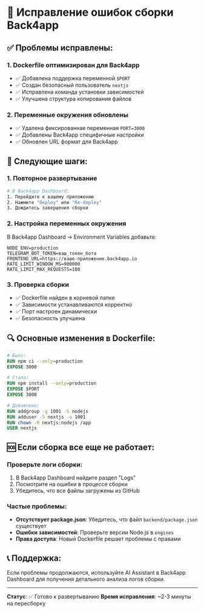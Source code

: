 # 🔧 Исправление ошибок сборки Back4app

## ✅ Проблемы исправлены:

### 1. **Dockerfile оптимизирован для Back4app**
- ✅ Добавлена поддержка переменной `$PORT`
- ✅ Создан безопасный пользователь `nextjs`
- ✅ Исправлена команда установки зависимостей
- ✅ Улучшена структура копирования файлов

### 2. **Переменные окружения обновлены**
- ✅ Удалена фиксированная переменная `PORT=3000`
- ✅ Добавлены Back4app специфичные настройки
- ✅ Обновлен URL формат для Back4app

## 🚀 Следующие шаги:

### 1. **Повторное развертывание**
```bash
# В Back4app Dashboard:
1. Перейдите к вашему приложению
2. Нажмите "Deploy" или "Re-deploy"
3. Дождитесь завершения сборки
```

### 2. **Настройка переменных окружения**
В Back4app Dashboard → Environment Variables добавьте:

```env
NODE_ENV=production
TELEGRAM_BOT_TOKEN=ваш_токен_бота
FRONTEND_URL=https://ваше-приложение.back4app.io
RATE_LIMIT_WINDOW_MS=900000
RATE_LIMIT_MAX_REQUESTS=100
```

### 3. **Проверка сборки**
- ✅ Dockerfile найден в корневой папке
- ✅ Зависимости устанавливаются корректно
- ✅ Порт настроен динамически
- ✅ Безопасность улучшена

## 🔍 Основные изменения в Dockerfile:

```dockerfile
# Было:
RUN npm ci --only=production
EXPOSE 3000

# Стало:
RUN npm install --only=production
EXPOSE $PORT
EXPOSE 3000

# Добавлено:
RUN addgroup -g 1001 -S nodejs
RUN adduser -S nextjs -u 1001
RUN chown -R nextjs:nodejs /app
USER nextjs
```

## 🆘 Если сборка все еще не работает:

### Проверьте логи сборки:
1. В Back4app Dashboard найдите раздел "Logs"
2. Посмотрите на ошибки в процессе сборки
3. Убедитесь, что все файлы загружены из GitHub

### Частые проблемы:
- **Отсутствует package.json**: Убедитесь, что файл `backend/package.json` существует
- **Ошибки зависимостей**: Проверьте версии Node.js в `engines`
- **Права доступа**: Новый Dockerfile решает проблемы с правами

## 📞 Поддержка:
Если проблемы продолжаются, используйте AI Assistant в Back4app Dashboard для получения детального анализа логов сборки.

---
**Статус**: ✅ Готово к развертыванию
**Время исправления**: ~2-3 минуты на пересборку